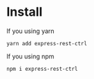 # Install

If you using yarn

    yarn add express-rest-ctrl
If you using npm

    npm i express-rest-ctrl
